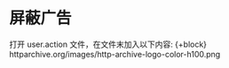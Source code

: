 # 屏蔽广告
打开 user.action 文件，在文件末加入以下内容:
{+block}
httparchive.org/images/http-archive-logo-color-h100.png
